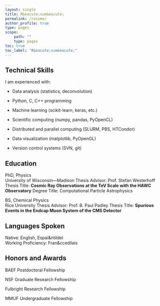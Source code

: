```yaml
---
layout: single
title: R&eacute;sum&eacute;
permalink: /resume/
author_profile: true
type: pages
scope:
    path: ""
    type: pages
toc: true
toc_label: "R&eacute;sum&eacute;"
---
```


## Technical Skills
<div>
    <p>I am experienced with:</p>
    <ul>
        <li>
            <p>Data analysis (statistics, deconvolution)</p>
        </li>
        <li>
            <p>Python, C, C++ programming</p>
        </li>
        <li>
            <p>Machine learning (scikit-learn, keras, etc.)</p>
        </li>
        <li>
            <p>Scientific computing (numpy, pandas, PyOpenCL)</p>
        </li>
        <li>
            <p>Distributed and parallel computing (SLURM, PBS, HTCondor)</p>
        </li>
        <li>
            <p>Data visualization (matplotlib, PyOpenGL)</p>
        </li>
        <li>
            <p>Version control systems (SVN, git)</p>
        </li>
    </ul>
</div>


## Education
PhD, Physics<br>
University of Wisconsin&mdash;Madison
Thesis Advisor: Prof. Stefan Westerhoff
Thesis Title: <b>Cosmic Ray Observations at the TeV Scale with the HAWC Observatory</b>
Degree Title: Computational Particle Astrophysics

BS, Chemical Physics<br>
Rice University
Thesis Advisor: Prof. B. Paul Padley
Thesis Title: <b>Spurious Events in the Endcap Muon System of the CMS Detector</b>


## Languages Spoken
Native:
English, Espai&ntildel<br>
Working Proficiency:
Fran&ccedilais

## Honors and Awards
BAEF Postdoctoral Fellowship

NSF Graduate Research Fellowship

Fulbright Research Fellowship

MMUF Undergraduate Fellowship
